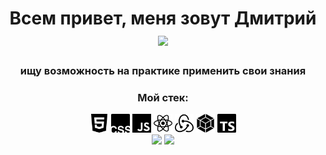 <h1 align="center">Всем привет, меня зовут Дмитрий<img src="https://github.com/blackcater/blackcater/raw/main/images/Hi.gif" height="32"/></h1>
<h3 align="center">ищу возможность на практике применить свои знания</h3>
<div align="center">
<h3>Мой стек:</h3>
  <div>
    <img width="30" heigth="30" src="./images/html5.svg"/>
    <img width="30" heigth="30" src="./images/csswizardry.svg"/>
    <img width="30" heigth="30" src="./images/javascript.svg"/>
    <img width="30" heigth="30" src="./images/react.svg"/>
    <img width="30" heigth="30" src="./images/redux.svg"/>
    <img width="30" heigth="30" src="./images/webpack.svg"/>
    <img width="30" heigth="30" src="./images/typescript.svg"/>
  </div>
  <div>
  <img src = "https://github-readme-stats.vercel.app/api/top-langs/?username=DmitryBaranovAndreevich" />
  <img src = "https://github-profile-summary-cards.vercel.app/api/cards/stats?username=DmitryBaranovAndreevich&theme=solarized_dark"/>
</div>


<!--
**DmitryBaranovAndreevich/DmitryBaranovAndreevich** is a ✨ _special_ ✨ repository because its `README.md` (this file) appears on your GitHub profile.

Here are some ideas to get you started:

- 🔭 I’m currently working on ...
- 🌱 I’m currently learning ...
- 👯 I’m looking to collaborate on ...
- 🤔 I’m looking for help with ...
- 💬 Ask me about ...
- 📫 How to reach me: ...
- 😄 Pronouns: ...
- ⚡ Fun fact: ...
-->
